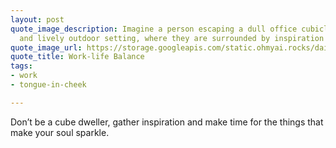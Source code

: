 ```yaml
---
layout: post
quote_image_description: Imagine a person escaping a dull office cubicle to a bright
  and lively outdoor setting, where they are surrounded by inspiration and joy.
quote_image_url: https://storage.googleapis.com/static.ohmyai.rocks/daily/2024-01-04.jpg
quote_title: Work-life Balance
tags:
- work
- tongue-in-cheek

---
```


Don’t be a cube dweller, gather inspiration and make time for the things that make your soul sparkle.